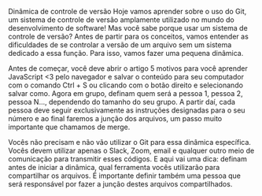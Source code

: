 Dinâmica de controle de versão
Hoje vamos aprender sobre o uso do Git, um sistema de controle de versão amplamente utilizado no mundo do desenvolvimento de software!
Mas você sabe porque usar um sistema de controle de versão?
Antes de partir para os conceitos, vamos entender as dificuldades de se controlar a versão de um arquivo sem um sistema dedicado a essa função. Para isso, vamos fazer uma pequena dinâmica.

Antes de começar, você deve abrir o artigo 5 motivos para você aprender JavaScript <3 pelo navegador e salvar o conteúdo para seu computador com o comando Ctrl + S ou clicando com o botão direito e selecionando salvar como.
Agora em grupo, definam quem será a pessoa 1, pessoa 2, pessoa N..., dependendo do tamanho do seu grupo. A partir daí, cada pessoa deve seguir exclusivamente as instruções designadas para o seu número e ao final faremos a junção dos arquivos, um passo muito importante que chamamos de merge.

Vocês não precisam e não vão utilizar o Git para essa dinâmica específica. Vocês devem utilizar apenas o Slack, Zoom, email e qualquer outro meio de comunicação para transmitir esses códigos.
E aqui vai uma dica: definam antes de iniciar a dinâmica, qual ferramenta vocês utilizarão para compartilhar os arquivos. É importante definir também uma pessoa que será responsável por fazer a junção destes arquivos compartilhados.
